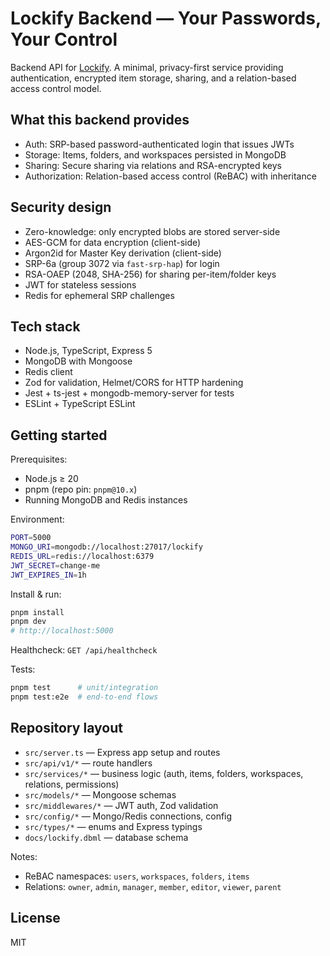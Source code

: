 # Lockify Backend — Your Passwords, Your Control

Backend API for [Lockify](https://www.lockify.org). A minimal, privacy-first service providing authentication, encrypted item storage, sharing, and a relation-based access control model.

## What this backend provides

- Auth: SRP-based password-authenticated login that issues JWTs
- Storage: Items, folders, and workspaces persisted in MongoDB
- Sharing: Secure sharing via relations and RSA-encrypted keys
- Authorization: Relation-based access control (ReBAC) with inheritance

## Security design

- Zero-knowledge: only encrypted blobs are stored server-side
- AES-GCM for data encryption (client-side)
- Argon2id for Master Key derivation (client-side)
- SRP-6a (group 3072 via `fast-srp-hap`) for login
- RSA-OAEP (2048, SHA-256) for sharing per-item/folder keys
- JWT for stateless sessions
- Redis for ephemeral SRP challenges

## Tech stack

- Node.js, TypeScript, Express 5
- MongoDB with Mongoose
- Redis client
- Zod for validation, Helmet/CORS for HTTP hardening
- Jest + ts-jest + mongodb-memory-server for tests
- ESLint + TypeScript ESLint

## Getting started

Prerequisites:

- Node.js ≥ 20
- pnpm (repo pin: `pnpm@10.x`)
- Running MongoDB and Redis instances

Environment:

```bash
PORT=5000
MONGO_URI=mongodb://localhost:27017/lockify
REDIS_URL=redis://localhost:6379
JWT_SECRET=change-me
JWT_EXPIRES_IN=1h
```

Install & run:

```bash
pnpm install
pnpm dev
# http://localhost:5000
```

Healthcheck: `GET /api/healthcheck`

Tests:

```bash
pnpm test      # unit/integration
pnpm test:e2e  # end-to-end flows
```

## Repository layout

- `src/server.ts` — Express app setup and routes
- `src/api/v1/*` — route handlers
- `src/services/*` — business logic (auth, items, folders, workspaces, relations, permissions)
- `src/models/*` — Mongoose schemas
- `src/middlewares/*` — JWT auth, Zod validation
- `src/config/*` — Mongo/Redis connections, config
- `src/types/*` — enums and Express typings
- `docs/lockify.dbml` — database schema

Notes:

- ReBAC namespaces: `users`, `workspaces`, `folders`, `items`
- Relations: `owner`, `admin`, `manager`, `member`, `editor`, `viewer`, `parent`

## License

MIT
